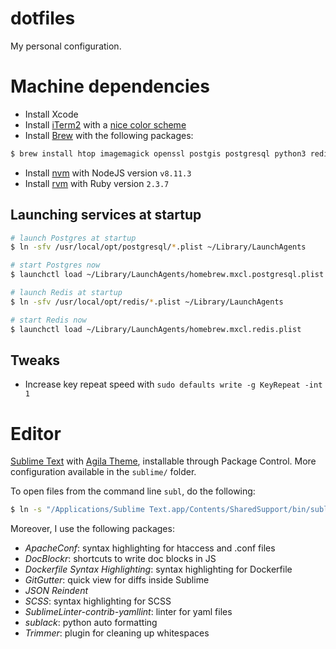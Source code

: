 dotfiles
========

My personal configuration.


Machine dependencies
====================

- Install Xcode
- Install [iTerm2](https://www.iterm2.com/) with a [nice color scheme](https://iterm2colorschemes.com/)
- Install [Brew](https://brew.sh/) with the following packages:

```bash
$ brew install htop imagemagick openssl postgis postgresql python3 redis
```

- Install [nvm](https://github.com/creationix/nvm#installation) with NodeJS version `v8.11.3`
- Install [rvm](https://rvm.io/rvm/install) with Ruby version `2.3.7`

Launching services at startup
-----------------------------

```bash
# launch Postgres at startup
$ ln -sfv /usr/local/opt/postgresql/*.plist ~/Library/LaunchAgents

# start Postgres now
$ launchctl load ~/Library/LaunchAgents/homebrew.mxcl.postgresql.plist

# launch Redis at startup
$ ln -sfv /usr/local/opt/redis/*.plist ~/Library/LaunchAgents

# start Redis now
$ launchctl load ~/Library/LaunchAgents/homebrew.mxcl.redis.plist
```

Tweaks
------

- Increase key repeat speed with `sudo defaults write -g KeyRepeat -int 1`

Editor
======

[Sublime Text](https://www.sublimetext.com/) with
[Agila Theme](https://packagecontrol.io/packages/Agila%20Theme), installable through Package Control.
More configuration available in the `sublime/` folder.

To open files from the command line `subl`, do the following:

```bash
$ ln -s "/Applications/Sublime Text.app/Contents/SharedSupport/bin/subl" /usr/local/bin/subl
```

Moreover, I use the following packages:

- _ApacheConf_: syntax highlighting for htaccess and .conf files
- _DocBlockr_: shortcuts to write doc blocks in JS
- _Dockerfile Syntax Highlighting_: syntax highlighting for Dockerfile
- _GitGutter_: quick view for diffs inside Sublime
- _JSON Reindent_
- _SCSS_: syntax highlighting for SCSS
- _SublimeLinter-contrib-yamllint_: linter for yaml files
- _sublack_: python auto formatting
- _Trimmer_: plugin for cleaning up whitespaces
